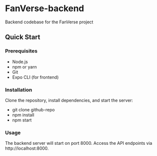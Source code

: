 # FanVerse-backend
Backend codebase for the FanVerse project

## Quick Start

### Prerequisites
- Node.js
- npm or yarn 
- Git
- Expo CLI (for frontend)
  
### Installation
Clone the repository, install dependencies, and start the server:
- git clone github-repo
- npm install
- npm start

### Usage
The backend server will start on  port 8000. Access the API endpoints via http://localhost:8000.
